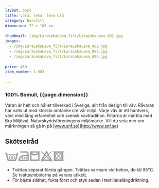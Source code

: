 ```yaml
---
layout: post
title: Lära, leka, leva blå
category: Barnfilt
dimension: 72 x 105 cm

thumbnail: /img/LaraLekaLeva_filt/LaraLekaLeva_001.jpg
images: 
  - /img/LaraLekaLeva_filt/LaraLekaLeva_002.jpg
  - /img/LaraLekaLeva_filt/LaraLekaLeva_003.jpg
  - /img/LaraLekaLeva_filt/LaraLekaLeva_004.jpg

price: 469
item_number: 1-003

---
```


### 100% Bomull, {{page.dimension}}

Varan är helt och hållet tillverkad i Sverige, allt från design till väv. Råvaran har valts ut med största omtanke om vår miljö. Varje väv är ett hantverk, vävt med lång erfarenhet och svensk vävtradition.
Filtarna är märkta med Bra Miljöval, Naturskyddsföreningens miljömärke. Vill du veta mer om märkningen så gå in på [www.snf.se](http://www.snf.se)

## Skötselråd  

![tvättråd](/img/icons/caresymbols.png)
- Tvättas separat första gången. Tvättas varmare vid behov, de tål 95°C. Se tvättsymbolerna på varans etikett.
- För bästa släthet, fukta först och styk sedan i textilienslängdriktning.
